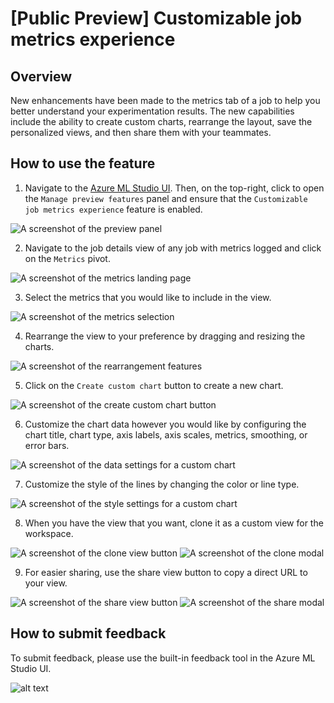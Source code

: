 # [Public Preview] Customizable job metrics experience

## Overview 

New enhancements have been made to the metrics tab of a job to help you better understand your experimentation results. The new capabilities include the ability to create custom charts, rearrange the layout, save the personalized views, and then share them with your teammates.

## How to use the feature

1. Navigate to the <a href="https://ml.azure.com/" target="_blank">Azure ML Studio UI</a>. Then, on the top-right, click to open the `Manage preview features` panel and ensure that the `Customizable job metrics experience` feature is enabled.

![A screenshot of the preview panel](./media/preview-panel.png)

2. Navigate to the job details view of any job with metrics logged and click on the `Metrics` pivot.

![A screenshot of the metrics landing page](./media/landing.png)

3. Select the metrics that you would like to include in the view.

![A screenshot of the metrics selection](./media/select-metrics.png)

4. Rearrange the view to your preference by dragging and resizing the charts.

![A screenshot of the rearrangement features](./media/rearrange.png)

5. Click on the `Create custom chart` button to create a new chart.

![A screenshot of the create custom chart button](./media/create-custom.png)

6. Customize the chart data however you would like by configuring the chart title, chart type, axis labels, axis scales, metrics, smoothing, or error bars.

![A screenshot of the data settings for a custom chart](./media/edit-data.png)

7. Customize the style of the lines by changing the color or line type.

![A screenshot of the style settings for a custom chart](./media/edit-style.png)

8. When you have the view that you want, clone it as a custom view for the workspace.

![A screenshot of the clone view button](./media/clone-button.png)
![A screenshot of the clone modal](./media/clone.png)

9. For easier sharing, use the share view button to copy a direct URL to your view.

![A screenshot of the share view button](./media/share-button.png)
![A screenshot of the share modal](./media/share.png)

## How to submit feedback

To submit feedback, please use the built-in feedback tool in the Azure ML Studio UI.

![alt text](./media/ocv.png)

